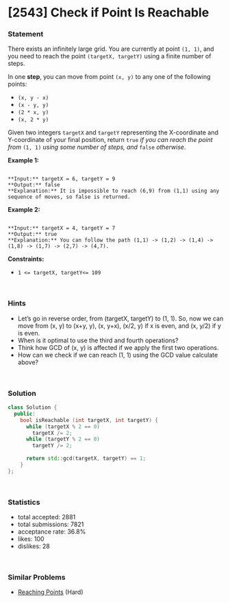 # [2543] Check if Point Is Reachable



### Statement

There exists an infinitely large grid. You are currently at point `(1, 1)`, and you need to reach the point `(targetX, targetY)` using a finite number of steps.

In one **step**, you can move from point `(x, y)` to any one of the following points:

* `(x, y - x)`
* `(x - y, y)`
* `(2 * x, y)`
* `(x, 2 * y)`



Given two integers `targetX` and `targetY` representing the X-coordinate and Y-coordinate of your final position, return `true` *if you can reach the point from* `(1, 1)` *using some number of steps, and* `false` *otherwise*.


**Example 1:**

```

**Input:** targetX = 6, targetY = 9
**Output:** false
**Explanation:** It is impossible to reach (6,9) from (1,1) using any sequence of moves, so false is returned.

```

**Example 2:**

```

**Input:** targetX = 4, targetY = 7
**Output:** true
**Explanation:** You can follow the path (1,1) -> (1,2) -> (1,4) -> (1,8) -> (1,7) -> (2,7) -> (4,7).

```

**Constraints:**
* `1 <= targetX, targetY<= 109`


<br>

### Hints

- Let’s go in reverse order, from (targetX, targetY) to (1, 1). So, now we can move from (x, y) to (x+y, y), (x, y+x), (x/2, y) if x is even, and (x, y/2) if y is even.
- When is it optimal to use the third and fourth operations?
- Think how GCD of (x, y) is affected if we apply the first two operations.
- How can we check if we can reach (1, 1) using the GCD value calculate above?

<br>

### Solution

```cpp
class Solution {
  public:
    bool isReachable (int targetX, int targetY) {
      while (targetX % 2 == 0)
        targetX /= 2;
      while (targetY % 2 == 0)
        targetY /= 2;
      
      return std::gcd(targetX, targetY) == 1;
    }
};
```

<br>

### Statistics

- total accepted: 2881
- total submissions: 7821
- acceptance rate: 36.8%
- likes: 100
- dislikes: 28

<br>

### Similar Problems

- [Reaching Points](https://leetcode.com/problems/reaching-points) (Hard)
